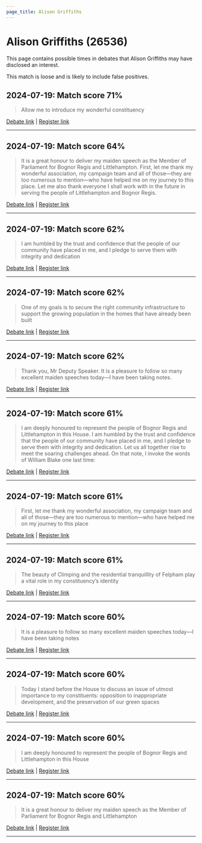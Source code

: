 ```yaml
---
page_title: Alison Griffiths
---
```


# Alison Griffiths  (26536)

This page contains possible times in debates that Alison Griffiths may have disclosed an interest.

This match is loose and is likely to include false positives. 



## 2024-07-19: Match score 71%

>Allow me to introduce my wonderful constituency

[Debate link](https://www.theyworkforyou.com/debates/?id=2024-07-19b.345.1) | [Register link](https://www.theyworkforyou.com/mp/26536/register)


---



## 2024-07-19: Match score 64%

>It is a great honour to deliver my maiden speech as the Member of Parliament for Bognor Regis and Littlehampton. First, let me thank my wonderful association, my campaign team and all of those—they are too numerous to mention—who have helped me on my journey to this place. Let me also thank everyone I shall work with in the future in serving the people of Littlehampton and Bognor Regis.

[Debate link](https://www.theyworkforyou.com/debates/?id=2024-07-19b.345.1) | [Register link](https://www.theyworkforyou.com/mp/26536/register)


---



## 2024-07-19: Match score 62%

>I am humbled by the trust and confidence that the people of our community have placed in me, and I pledge to serve them with integrity and dedication

[Debate link](https://www.theyworkforyou.com/debates/?id=2024-07-19b.345.1) | [Register link](https://www.theyworkforyou.com/mp/26536/register)


---



## 2024-07-19: Match score 62%

>One of my goals is to secure the right community infrastructure to support the growing population in the homes that have already been built

[Debate link](https://www.theyworkforyou.com/debates/?id=2024-07-19b.345.1) | [Register link](https://www.theyworkforyou.com/mp/26536/register)


---



## 2024-07-19: Match score 62%

>Thank you, Mr Deputy Speaker. It is a pleasure to follow so many excellent maiden speeches today—I have been taking notes.

[Debate link](https://www.theyworkforyou.com/debates/?id=2024-07-19b.345.1) | [Register link](https://www.theyworkforyou.com/mp/26536/register)


---



## 2024-07-19: Match score 61%

>I am deeply honoured to represent the people of Bognor Regis and Littlehampton in this House. I am humbled by the trust and confidence that the people of our community have placed in me, and I pledge to serve them with integrity and dedication. Let us all together rise to meet the soaring challenges ahead. On that note, I invoke the words of William Blake one last time:

[Debate link](https://www.theyworkforyou.com/debates/?id=2024-07-19b.345.1) | [Register link](https://www.theyworkforyou.com/mp/26536/register)


---



## 2024-07-19: Match score 61%

>First, let me thank my wonderful association, my campaign team and all of those—they are too numerous to mention—who have helped me on my journey to this place

[Debate link](https://www.theyworkforyou.com/debates/?id=2024-07-19b.345.1) | [Register link](https://www.theyworkforyou.com/mp/26536/register)


---



## 2024-07-19: Match score 61%

>The beauty of Climping and the residential tranquillity of Felpham play a vital role in my constituency’s identity

[Debate link](https://www.theyworkforyou.com/debates/?id=2024-07-19b.345.1) | [Register link](https://www.theyworkforyou.com/mp/26536/register)


---



## 2024-07-19: Match score 60%

>It is a pleasure to follow so many excellent maiden speeches today—I have been taking notes

[Debate link](https://www.theyworkforyou.com/debates/?id=2024-07-19b.345.1) | [Register link](https://www.theyworkforyou.com/mp/26536/register)


---



## 2024-07-19: Match score 60%

>Today I stand before the House to discuss an issue of utmost importance to my constituents: opposition to inappropriate development, and the preservation of our green spaces

[Debate link](https://www.theyworkforyou.com/debates/?id=2024-07-19b.345.1) | [Register link](https://www.theyworkforyou.com/mp/26536/register)


---



## 2024-07-19: Match score 60%

>I am deeply honoured to represent the people of Bognor Regis and Littlehampton in this House

[Debate link](https://www.theyworkforyou.com/debates/?id=2024-07-19b.345.1) | [Register link](https://www.theyworkforyou.com/mp/26536/register)


---



## 2024-07-19: Match score 60%

>It is a great honour to deliver my maiden speech as the Member of Parliament for Bognor Regis and Littlehampton

[Debate link](https://www.theyworkforyou.com/debates/?id=2024-07-19b.345.1) | [Register link](https://www.theyworkforyou.com/mp/26536/register)


---

